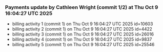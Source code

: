 
### Payments update by Cathleen Wright (commit 1/2) at Thu Oct  9 16:04:27 UTC 2025
- billing activity 1 (commit 1) on Thu Oct  9 16:04:27 UTC 2025 id=10603
- billing activity 2 (commit 1) on Thu Oct  9 16:04:27 UTC 2025 id=4422
- billing activity 3 (commit 1) on Thu Oct  9 16:04:27 UTC 2025 id=26016
- billing activity 4 (commit 1) on Thu Oct  9 16:04:27 UTC 2025 id=9837
- billing activity 5 (commit 1) on Thu Oct  9 16:04:27 UTC 2025 id=25546
